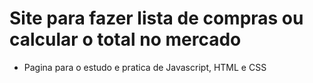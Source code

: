 # Site para fazer lista de compras ou calcular o total no mercado
- Pagina para o estudo e pratica de Javascript, HTML e CSS 


